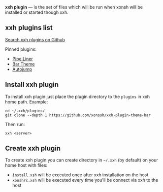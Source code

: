 **xxh plugin** — is the set of files which will be run when xonsh will be installed or started though xxh.

## xxh plugins list

[Search xxh plugins on Github](https://github.com/search?q=xxh-plugin&type=Repositories)

Pinned plugins:

* [Pipe Liner](https://github.com/xonssh/xxh-plugin-pipe-liner)
* [Bar Theme](https://github.com/xonssh/xxh-plugin-theme-bar)
* [Autojump](https://github.com/xonssh/xxh-plugin-autojump)

## Install xxh plugin

To install xxh plugin just place the plugin directory to the `plugins` in xxh home path. Example:
```
cd ~/.xxh/plugins/
git clone --depth 1 https://github.com/xonssh/xxh-plugin-theme-bar
```
Then run:
```
xxh <server>
```

## Create xxh plugin

To create xxh plugin you can create directory in `~/.xxh` (by default) on your home host with files:
* `install.xsh` will be executed once after xxh installation on the host
* `xonshrc.xsh` will be executed every time you'll be connect via xxh to the host
